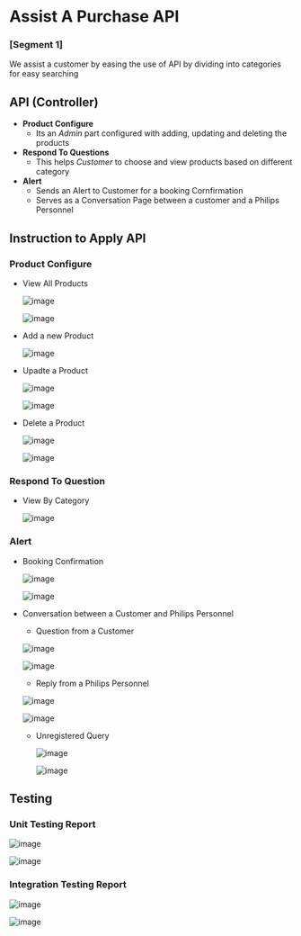 # Assist A Purchase API
### [Segment 1]
   We assist a customer by easing the use of API by dividing into categories for easy searching
## API (Controller)

  - **Product Configure**
     - Its an *Admin* part configured with adding, updating and deleting the products
  - **Respond To Questions**
     - This helps *Customer* to choose and view products based on different category  
  - **Alert**
    - Sends an Alert to Customer for a booking Cornfirmation
    - Serves as a Conversation Page between a customer and a Philips Personnel

## Instruction to Apply API
  ### Product Configure
  
  -  View All Products
  
     ![image](/images/Get_allproducts.png)
     
     
     ![image](/images/Get_allProducts_output.png)
     
     
 -  Add a new Product
 
     ![image](/images/Post_getAllProducts.png)
     
 -  Upadte a Product
 
     ![image](/images/Put_getAllProd.png)
     
     
     ![image](/images/put_getallProdOutput.png)
     
     
- Delete a Product


    ![image](/images/delete_allprod.png)
    
    
    ![image](/images/delete_output.png)
    

 ### Respond To Question
 
- View By Category

    ![image](/images/Category.png) 
    
    
 ### Alert
 
- Booking Confirmation

   ![image](/images/Confirmation_In.png) 
   
   
   ![image](/images/Confirmation_Out.png) 
   
   
- Conversation between a Customer and Philips Personnel

  - Question from a Customer
  
   ![image](/images/Question_In.png) 
   
   
   ![image](/images/Question_Out.png) 
   
   
  - Reply from a Philips Personnel
  
  
   ![image](/images/Answer_In.png) 
   
   
   ![image](/images/Answer_Out.png) 
   
  - Unregistered Query
  
  
    ![image](/images/Invalid_In.png) 
    
    
    ![image](/images/Invalid_Out.png) 
    
  
 
## Testing
  ### Unit Testing Report
  
   ![image](/images/UnitTest2.PNG) 
   
   ![image](/images/UnitTest1.PNG) 
   
   ### Integration Testing Report
   
   ![image](/images/Integration_coverage.PNG) 
   
   ![image](/images/Integration_coverage_overall.PNG) 
   
  
